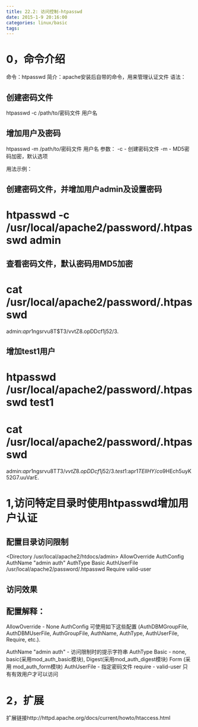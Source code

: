 ```yaml
---
title: 22.2: 访问控制-htpasswd
date: 2015-1-9 20:16:00
categories: linux/basic
tags:
---
```

 
0，命令介绍
=============================================
命令：htpasswd
简介：apache安装后自带的命令，用来管理认证文件
语法：
## 创建密码文件
htpasswd -c /path/to/密码文件 用户名
 
## 增加用户及密码
htpasswd -m /path/to/密码文件 用户名
参数：
-c - 创建密码文件
-m - MD5密码加密，默认选项
 
用法示例：
## 创建密码文件，并增加用户admin及设置密码
# htpasswd -c /usr/local/apache2/password/.htpasswd admin
 
## 查看密码文件，默认密码用MD5加密
# cat /usr/local/apache2/password/.htpasswd
admin:$apr1$ngsrvu8T$T3/vvtZ8.opDDcf1j52/3.
 
## 增加test1用户
# htpasswd /usr/local/apache2/password/.htpasswd test1
# cat /usr/local/apache2/password/.htpasswd
admin:$apr1$ngsrvu8T$T3/vvtZ8.opDDcf1j52/3.
test1:$apr1$TEllHY/c$o9HEch5uyK52G7.uuVarE. 
1,访问特定目录时使用htpasswd增加用户认证
=============================================
## 配置目录访问限制
<Directory /usr/local/apache2/htdocs/admin>
    AllowOverride AuthConfig
    AuthName "admin auth"
    AuthType Basic
    AuthUserFile /usr/local/apache2/password/.htpasswd
    Require valid-user
</Directory>
 
## 访问效果

 
## 配置解释：
AllowOverride  - 
None
AuthConfig
可使用如下这些配置
(AuthDBMGroupFile, AuthDBMUserFile, AuthGroupFile, AuthName, AuthType, AuthUserFile, Require, etc.).
 
AuthName "admin auth" - 访问限制时的提示字符串
AuthType Basic - 
none,
basic(采用mod_auth_basic模块),
Digest(采用mod_auth_digest模块)
Form (采用 mod_auth_form模块)
AuthUserFile - 指定密码文件
require - 
valid-user 只有有效用户才可以访问
  
2，扩展
==============================================
扩展链接http://httpd.apache.org/docs/current/howto/htaccess.html
